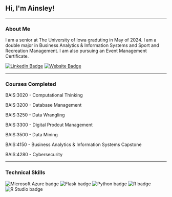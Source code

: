 ## Hi, I'm Ainsley!

---  

### About Me

I am a senior at The University of Iowa graduting in May of 2024. I am a double major in Business Analytics & Information Systems and Sport and Recreation Management. I am also pursuing an Event Management Certificate.

[![Linkedin Badge](https://img.shields.io/badge/-LinkedIn-0e76a8?style=flat-square&logo=Linkedin&logoColor=white)](https://www.linkedin.com/in/ainsleyshird/) [![Website Badge](https://img.shields.io/badge/Website-3b5998?style=flat-square&logo=google-chrome&logoColor=white)](https://ainsleyshird.com/)

---  

### Courses Completed

BAIS:3020	-   Computational Thinking

BAIS:3200	-   Database Management

BAIS:3250	-   Data Wrangling

BAIS:3300   -   Digital Prodcut Management 

BAIS:3500	-   Data Mining

BAIS:4150   -   Business Analytics & Information Systems Capstone

BAIS:4280   -   Cybersecurity

---  

### Technical Skills
![Microsoft Azure badge](https://img.shields.io/static/v1?message=Azure&logo=Microsoft%20Azure&labelColor=0078D4&color=0078D4&logoColor=white&label=%20&style=for-the-badge) ![Flask badge](https://img.shields.io/static/v1?message=Flask&logo=Flask&logoColor=000&label&style=for-the-badge&color=eee) ![Python badge](https://img.shields.io/static/v1?message=Python&logo=Python&labelColor=3776AB&color=3776AB&logoColor=white&label=%20&style=for-the-badge) ![R badge](https://img.shields.io/static/v1?message=R%20programming&logo=R&logoColor=3776AB&label&style=for-the-badge&color=eee) ![R Studio badge](https://img.shields.io/static/v1?message=R%20Studio&logo=RStudio&labelColor=75AADB&color=75AADB&logoColor=white&label=%20&style=for-the-badge)